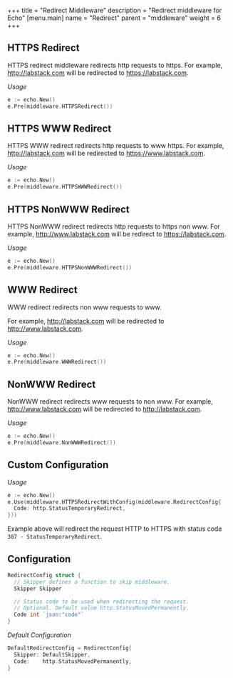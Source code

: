 +++
title = "Redirect Middleware"
description = "Redirect middleware for Echo"
[menu.main]
  name = "Redirect"
  parent = "middleware"
  weight = 6
+++

## HTTPS Redirect

HTTPS redirect middleware redirects http requests to https.
For example, http://labstack.com will be redirected to https://labstack.com.

*Usage*

```go
e := echo.New()
e.Pre(middleware.HTTPSRedirect())
```

## HTTPS WWW Redirect

HTTPS WWW redirect redirects http requests to www https.
For example, http://labstack.com will be redirected to https://www.labstack.com.

*Usage*

```go
e := echo.New()
e.Pre(middleware.HTTPSWWWRedirect())
```

## HTTPS NonWWW Redirect

HTTPS NonWWW redirect redirects http requests to https non www.
For example, http://www.labstack.com will be redirect to https://labstack.com.

*Usage*

```go
e := echo.New()
e.Pre(middleware.HTTPSNonWWWRedirect())
```

## WWW Redirect

WWW redirect redirects non www requests to www.

For example, http://labstack.com will be redirected to http://www.labstack.com.

*Usage*

```go
e := echo.New()
e.Pre(middleware.WWWRedirect())
```

## NonWWW Redirect

NonWWW redirect redirects www requests to non www.
For example, http://www.labstack.com will be redirected to http://labstack.com.

*Usage*

```go
e := echo.New()
e.Pre(middleware.NonWWWRedirect())
```

## Custom Configuration

*Usage*

```go
e := echo.New()
e.Use(middleware.HTTPSRedirectWithConfig(middleware.RedirectConfig{
  Code: http.StatusTemporaryRedirect,
}))
```

Example above will redirect the request HTTP to HTTPS with status code `307 - StatusTemporaryRedirect`.

## Configuration

```go
RedirectConfig struct {
  // Skipper defines a function to skip middleware.
  Skipper Skipper

  // Status code to be used when redirecting the request.
  // Optional. Default value http.StatusMovedPermanently.
  Code int `json:"code"`
}
```

*Default Configuration*

```go
DefaultRedirectConfig = RedirectConfig{
  Skipper: DefaultSkipper,
  Code:    http.StatusMovedPermanently,
}
```
